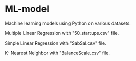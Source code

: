 # ML-model
Machine learning models using Python on various datasets.

Multiple Linear Regression with "50_startups.csv" file.

Simple Linear Regression with "SabSal.csv" file.

K- Nearest Neighbor with "BalanceScale.csv" file.
